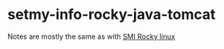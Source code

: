 # setmy-info-rocky-java-tomcat

Notes are mostly the same as
with [SMI Rocky linux](https://github.com/setmy-info/setmy.info/tree/develop/setmy-info-docker/setmy-info-rocky)
